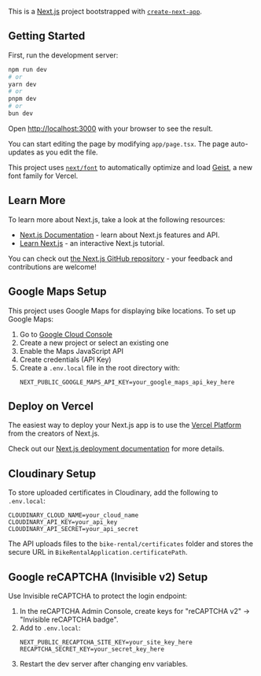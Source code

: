 This is a [Next.js](https://nextjs.org) project bootstrapped with [`create-next-app`](https://nextjs.org/docs/app/api-reference/cli/create-next-app).

## Getting Started

First, run the development server:

```bash
npm run dev
# or
yarn dev
# or
pnpm dev
# or
bun dev
```

Open [http://localhost:3000](http://localhost:3000) with your browser to see the result.

You can start editing the page by modifying `app/page.tsx`. The page auto-updates as you edit the file.

This project uses [`next/font`](https://nextjs.org/docs/app/building-your-application/optimizing/fonts) to automatically optimize and load [Geist](https://vercel.com/font), a new font family for Vercel.

## Learn More

To learn more about Next.js, take a look at the following resources:

- [Next.js Documentation](https://nextjs.org/docs) - learn about Next.js features and API.
- [Learn Next.js](https://nextjs.org/learn) - an interactive Next.js tutorial.

You can check out [the Next.js GitHub repository](https://github.com/vercel/next.js) - your feedback and contributions are welcome!

## Google Maps Setup

This project uses Google Maps for displaying bike locations. To set up Google Maps:

1. Go to [Google Cloud Console](https://console.cloud.google.com/)
2. Create a new project or select an existing one
3. Enable the Maps JavaScript API
4. Create credentials (API Key)
5. Create a `.env.local` file in the root directory with:
   ```
   NEXT_PUBLIC_GOOGLE_MAPS_API_KEY=your_google_maps_api_key_here
   ```

## Deploy on Vercel

The easiest way to deploy your Next.js app is to use the [Vercel Platform](https://vercel.com/new?utm_medium=default-template&filter=next.js&utm_source=create-next-app&utm_campaign=create-next-app-readme) from the creators of Next.js.

Check out our [Next.js deployment documentation](https://nextjs.org/docs/app/building-your-application/deploying) for more details.

## Cloudinary Setup

To store uploaded certificates in Cloudinary, add the following to `.env.local`:

```
CLOUDINARY_CLOUD_NAME=your_cloud_name
CLOUDINARY_API_KEY=your_api_key
CLOUDINARY_API_SECRET=your_api_secret
```

The API uploads files to the `bike-rental/certificates` folder and stores the secure URL in `BikeRentalApplication.certificatePath`.

## Google reCAPTCHA (Invisible v2) Setup

Use Invisible reCAPTCHA to protect the login endpoint:

1. In the reCAPTCHA Admin Console, create keys for "reCAPTCHA v2" → "Invisible reCAPTCHA badge".
2. Add to `.env.local`:
   ```
   NEXT_PUBLIC_RECAPTCHA_SITE_KEY=your_site_key_here
   RECAPTCHA_SECRET_KEY=your_secret_key_here
   ```
3. Restart the dev server after changing env variables.